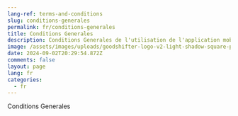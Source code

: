 ```yaml
---
lang-ref: terms-and-conditions
slug: conditions-generales
permalink: fr/conditions-generales
title: Conditions Generales
description: Conditions Generales de l'utilisation de l'application mobile GoodShifter.
image: /assets/images/uploads/goodshifter-logo-v2-light-shadow-square-pink.png
date: 2024-09-02T20:29:54.872Z
comments: false
layout: page
lang: fr
categories:
  - fr
---
```

Conditions Generales